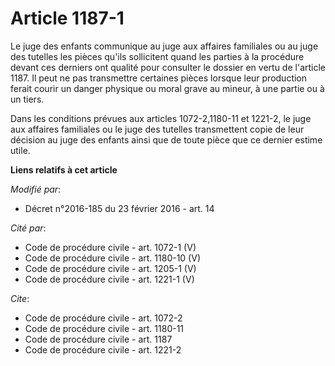 # Article 1187-1

Le juge des enfants communique au juge aux affaires familiales ou au juge des tutelles les pièces qu'ils sollicitent quand
les parties à la procédure devant ces derniers ont qualité pour consulter le dossier en vertu de l'article 1187. Il peut ne
pas transmettre certaines pièces lorsque leur production ferait courir un danger physique ou moral grave au mineur, à une
partie ou à un tiers. 

Dans les conditions prévues aux articles 1072-2,1180-11 et 1221-2, le juge aux affaires familiales ou le juge des tutelles
transmettent copie de leur décision au juge des enfants ainsi que de toute pièce que ce dernier estime utile.

**Liens relatifs à cet article**

_Modifié par_:

  - Décret n°2016-185 du 23 février 2016 - art. 14

_Cité par_:

  - Code de procédure civile - art. 1072-1 (V)
  - Code de procédure civile - art. 1180-10 (V)
  - Code de procédure civile - art. 1205-1 (V)
  - Code de procédure civile - art. 1221-1 (V)

_Cite_:

  - Code de procédure civile - art. 1072-2
  - Code de procédure civile - art. 1180-11
  - Code de procédure civile - art. 1187
  - Code de procédure civile - art. 1221-2
